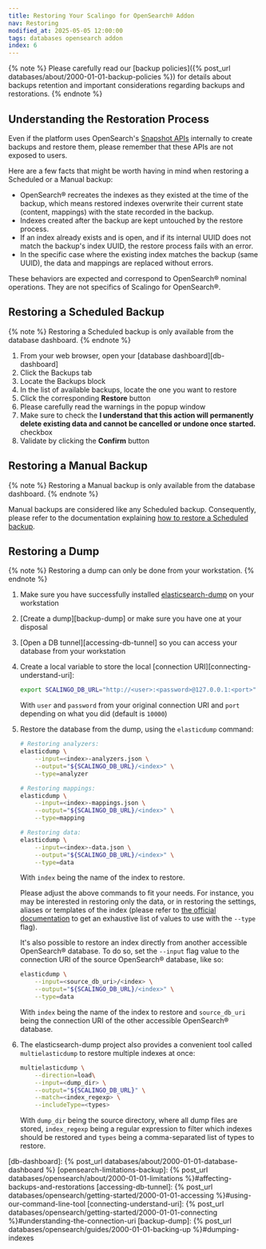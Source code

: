 ```yaml
---
title: Restoring Your Scalingo for OpenSearch® Addon
nav: Restoring
modified_at: 2025-05-05 12:00:00
tags: databases opensearch addon
index: 6
---
```



{% note %}
Please carefully read our [backup policies]({% post_url databases/about/2000-01-01-backup-policies %})
for details about backups retention and important considerations regarding
backups and restorations.
{% endnote %}


## Understanding the Restoration Process

Even if the platform uses OpenSearch's [Snapshot APIs][opensearch-api-snapshot]
internally to create backups and restore them, please remember that these APIs
are not exposed to users.

Here are a few facts that might be worth having in mind when restoring a
Scheduled or a Manual backup:
- OpenSearch® recreates the indexes as they existed at the time of the backup,
  which means restored indexes overwrite their current state (content,
  mappings) with the state recorded in the backup.
- Indexes created after the backup are kept untouched by the restore process.
- If an index already exists and is open, and if its internal UUID does not
  match the backup's index UUID, the restore process fails with an error.
- In the specific case where the existing index matches the backup (same UUID),
  the data and mappings are replaced without errors.

These behaviors are expected and correspond to OpenSearch® nominal operations.
They are not specifics of Scalingo for OpenSearch®.


## Restoring a Scheduled Backup

{% note %}
Restoring a Scheduled backup is only available from the database dashboard.
{% endnote %}

1. From your web browser, open your [database dashboard][db-dashboard]
2. Click the Backups tab
3. Locate the Backups block
4. In the list of available backups, locate the one you want to restore
5. Click the corresponding **Restore** button
6. Please carefully read the warnings in the popup window
7. Make sure to check the **I understand that this action will permanently
   delete existing data and cannot be cancelled or undone once started.**
   checkbox
8. Validate by clicking the **Confirm** button


## Restoring a Manual Backup

{% note %}
Restoring a Manual backup is only available from the database dashboard.
{% endnote %}

Manual backups are considered like any Scheduled backup. Consequently, please
refer to the documentation explaining [how to restore a Scheduled backup](#restoring-a-scheduled-backup).


## Restoring a Dump

{% note %}
Restoring a dump can only be done from your workstation.
{% endnote %}

1. Make sure you have successfully installed
   [elasticsearch-dump][elasticsearch-dump] on your workstation

2. [Create a dump][backup-dump] or make sure you have one at your disposal

3. [Open a DB tunnel][accessing-db-tunnel] so you can access your database from
   your workstation

4. Create a local variable to store the local [connection
   URI][connecting-understand-uri]:
   ```bash
   export SCALINGO_DB_URL="http://<user>:<password>@127.0.0.1:<port>"
   ```
   With `user` and `password` from your original connection URI and
   `port` depending on what you did (default is `10000`)

5. Restore the database from the dump, using the `elasticdump` command:
   ```bash
   # Restoring analyzers:
   elasticdump \
       --input=<index>-analyzers.json \
       --output="${SCALINGO_DB_URL}/<index>" \
       --type=analyzer

   # Restoring mappings:
   elasticdump \
       --input=<index>-mappings.json \
       --output="${SCALINGO_DB_URL}/<index>" \
       --type=mapping

   # Restoring data:
   elasticdump \
       --input=<index>-data.json \
       --output="${SCALINGO_DB_URL}/<index>" \
       --type=data
   ```
   With `index` being the name of the index to restore.

   Please adjust the above commands to fit your needs. For instance, you may be
   interested in restoring only the data, or in restoring the settings, aliases
   or templates of the index (please refer to [the official
   documentation][elasticsearch-dump] to get an exhaustive list of values to
   use with the `--type` flag).

   It's also possible to restore an index directly from another accessible
   OpenSearch® database. To do so, set the `--input` flag value to the
   connection URI of the source OpenSearch® database, like so:
   ```bash
   elasticdump \
       --input=<source_db_uri>/<index> \
       --output="${SCALINGO_DB_URL}/<index>" \
       --type=data
   ```
   With `index` being the name of the index to restore and `source_db_uri`
   being the connection URI of the other accessible OpenSearch® database.

6. The elasticsearch-dump project also provides a convenient tool called
   `multielasticdump` to restore multiple indexes at once:
   ```bash
   multielasticdump \
       --direction=load\
       --input=<dump_dir> \
       --output="${SCALINGO_DB_URL}" \
       --match=<index_regexp> \
       --includeType=<types>
   ```
   With `dump_dir` being the source directory, where all dump files are stored,
   `index_regexp` being a regular expression to filter which indexes should be
   restored and `types` being a comma-separated list of types to restore.


[opensearch-api-snapshot]: https://docs.opensearch.org/docs/2.19/api-reference/snapshots/index/
[elasticsearch-dump]: https://github.com/elasticsearch-dump/elasticsearch-dump

[db-dashboard]: {% post_url databases/about/2000-01-01-database-dashboard %}
[opensearch-limitations-backup]: {% post_url databases/opensearch/about/2000-01-01-limitations %}#affecting-backups-and-restorations
[accessing-db-tunnel]: {% post_url databases/opensearch/getting-started/2000-01-01-accessing %}#using-our-command-line-tool
[connecting-understand-uri]: {% post_url databases/opensearch/getting-started/2000-01-01-connecting %}#understanding-the-connection-uri
[backup-dump]: {% post_url databases/opensearch/guides/2000-01-01-backing-up %}#dumping-indexes
